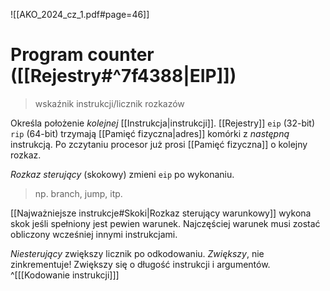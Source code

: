 ![[AKO_2024_cz_1.pdf#page=46]]

# Program counter ([[Rejestry#^7f4388|EIP]])
> wskaźnik instrukcji/licznik rozkazów

Określa położenie *kolejnej* [[Instrukcja|instrukcji]].
[[Rejestry]] `eip` (32-bit) `rip` (64-bit) trzymają [[Pamięć fizyczna|adres]] komórki z *następną* instrukcją.
Po zczytaniu procesor już prosi [[Pamięć fizyczna]] o kolejny rozkaz.

*Rozkaz sterujący* (skokowy) zmieni `eip` po wykonaniu.
> np. branch, jump, itp.

[[Najważniejsze instrukcje#Skoki|Rozkaz sterujący warunkowy]] wykona skok jeśli spełniony jest pewien warunek. Najczęściej warunek musi zostać obliczony wcześniej innymi instrukcjami. 

*Niesterujący* zwiększy licznik po odkodowaniu.
*Zwiększy*, nie zinkrementuje! Zwiększy się o długość instrukcji i argumentów. ^[[[Kodowanie instrukcji]]]